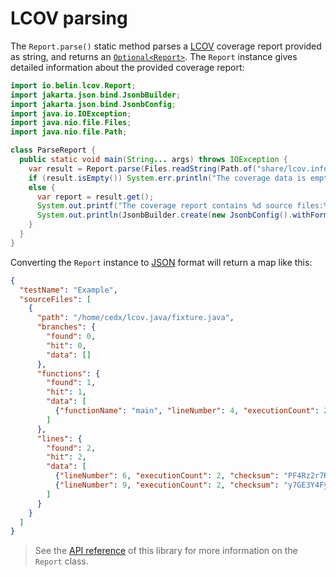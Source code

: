 # LCOV parsing
The `Report.parse()` static method parses a [LCOV](https://github.com/linux-test-project/lcov) coverage report provided as string,
and returns an [`Optional<Report>`](https://docs.oracle.com/en/java/javase/17/docs/api/java.base/java/util/Optional.html).
The `Report` instance gives detailed information about the provided coverage report:

```java
import io.belin.lcov.Report;
import jakarta.json.bind.JsonbBuilder;
import jakarta.json.bind.JsonbConfig;
import java.io.IOException;
import java.nio.file.Files;
import java.nio.file.Path;

class ParseReport {
  public static void main(String... args) throws IOException {
    var result = Report.parse(Files.readString(Path.of("share/lcov.info")));
    if (result.isEmpty()) System.err.println("The coverage data is empty or invalid.");
    else {
      var report = result.get();
      System.out.printf("The coverage report contains %d source files:%n", report.sourceFiles.size());
      System.out.println(JsonbBuilder.create(new JsonbConfig().withFormatting(true)).toJson(report));
    }
  }
}
```

Converting the `Report` instance to [JSON](https://www.json.org) format will return a map like this:

```json
{
  "testName": "Example",
  "sourceFiles": [
    {
      "path": "/home/cedx/lcov.java/fixture.java",
      "branches": {
        "found": 0,
        "hit": 0,
        "data": []
      },
      "functions": {
        "found": 1,
        "hit": 1,
        "data": [
          {"functionName": "main", "lineNumber": 4, "executionCount": 2}
        ]
      },
      "lines": {
        "found": 2,
        "hit": 2,
        "data": [
          {"lineNumber": 6, "executionCount": 2, "checksum": "PF4Rz2r7RTliO9u6bZ7h6g"},
          {"lineNumber": 9, "executionCount": 2, "checksum": "y7GE3Y4FyXCeXcrtqgSVzw"}
        ]
      }
    }
  ]
}
```

> See the [API reference](api/) of this library for more information on the `Report` class.
